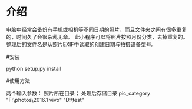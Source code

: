 # 介绍
电脑中经常会备份有手机或相机等不同日期的照片，而且文件夹之间有很多重复的，时间久了会很杂乱无章。
此小程序可以将照片按照月份分类，去掉重复的。整理后的文件名是从照片EXIF中读取的创建日期与拍摄设备型号。

#安装

python setup.py install

#使用方法

两个输入参数： 照片所在目录； 处理后存储目录
pic_category "F:\photos\2016.1 vivo" "D:\test"

